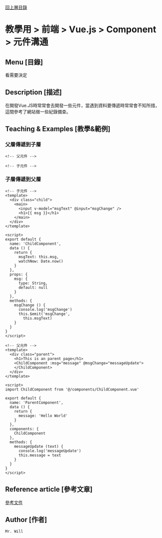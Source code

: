 [回上層目錄](../README.md)

# 教學用 > 前端 > Vue.js > Component > 元件溝通
## **Menu [目錄]**
看需要決定

## **Description [描述]**
在開發Vue.JS時常常會去開發一些元件，當遇到資料要傳遞時常常會不知所措，這間參考了網站做一些紀錄備查。

## **Teaching & Examples [教學&範例]**
### 父層傳遞到子層
```vue
<!-- 父元件 -->
```
```vue
<!-- 子元件 -->
```

### 子層傳遞到父層
```vue
<!-- 子元件 -->
<template>
  <div class="child">
    <main>
      <input v-model="msgText" @input="msgChange" />
      <h1>{{ msg }}</h1>
    </main>
  </div>
</template>

<script>
export default {
  name: 'ChildComponent',
  data () {
    return {
      msgText: this.msg,
      watchNow: Date.now()
    }
  },
  props: {
    msg: {
      type: String,
      default: null
    }
  },
  methods: {
    msgChange () {
      console.log('msgChange')
      this.$emit('msgChange',
        this.msgText)
    }
  }
}
</script>
```
```vue
<!-- 父元件 -->
<template>
  <div class="parent">
    <h1>This is an parent page</h1>
    <ChildComponent :msg="message" @msgChange="messageUpdate">
    </ChildComponent>
  </div>
</template>

<script>
import ChildComponent from '@/components/ChildComponent.vue'

export default {
  name: 'ParentComponent',
  data () {
    return {
      message: 'Hello World'
    }
  },
  components: {
    ChildComponent
  },
  methods: {
    messageUpdate (text) {
      console.log('messageUpdate')
      this.message = text
    }
  }
}
</script>
```


## **Reference article [參考文章]**
[參考文件](網址)

## **Author [作者]**
`Mr. Will`
